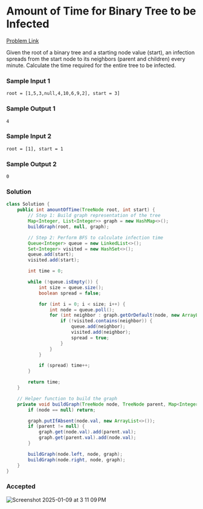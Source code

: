 # Amount of Time for Binary Tree to be Infected

[Problem Link](https://leetcode.com/problems/amount-of-time-for-binary-tree-to-be-infected/description/)

Given the root of a binary tree and a starting node value (start), an infection spreads from the start node to its neighbors 
(parent and children) every minute. Calculate the time required for the entire tree to be infected.



### Sample Input 1
```
root = [1,5,3,null,4,10,6,9,2], start = 3]  
```
### Sample Output 1
```
4
```

### Sample Input 2
```
root = [1], start = 1
```
### Sample Output 2
```
0
```

### Solution
```java
class Solution {
    public int amountOfTime(TreeNode root, int start) {
        // Step 1: Build graph representation of the tree
        Map<Integer, List<Integer>> graph = new HashMap<>();
        buildGraph(root, null, graph);

        // Step 2: Perform BFS to calculate infection time
        Queue<Integer> queue = new LinkedList<>();
        Set<Integer> visited = new HashSet<>();
        queue.add(start);
        visited.add(start);

        int time = 0;

        while (!queue.isEmpty()) {
            int size = queue.size();
            boolean spread = false;

            for (int i = 0; i < size; i++) {
                int node = queue.poll();
                for (int neighbor : graph.getOrDefault(node, new ArrayList<>())) {
                    if (!visited.contains(neighbor)) {
                        queue.add(neighbor);
                        visited.add(neighbor);
                        spread = true;
                    }
                }
            }

            if (spread) time++;
        }

        return time;
    }

    // Helper function to build the graph
    private void buildGraph(TreeNode node, TreeNode parent, Map<Integer, List<Integer>> graph) {
        if (node == null) return;

        graph.putIfAbsent(node.val, new ArrayList<>());
        if (parent != null) {
            graph.get(node.val).add(parent.val);
            graph.get(parent.val).add(node.val);
        }

        buildGraph(node.left, node, graph);
        buildGraph(node.right, node, graph);
    }
}
```

### Accepted
![Screenshot 2025-01-09 at 3 11 09 PM](https://github.com/user-attachments/assets/df8ac1de-22c2-4031-8de1-93528bf37947)
